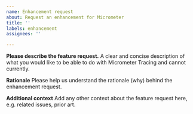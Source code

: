 ```yaml
---
name: Enhancement request
about: Request an enhancement for Micrometer
title: ''
labels: enhancement
assignees: ''

---
```


**Please describe the feature request.**
A clear and concise description of what you would like to be able to do with Micrometer Tracing and cannot currently.

**Rationale**
Please help us understand the rationale (why) behind the enhancement request.

**Additional context**
Add any other context about the feature request here, e.g. related issues, prior art.
